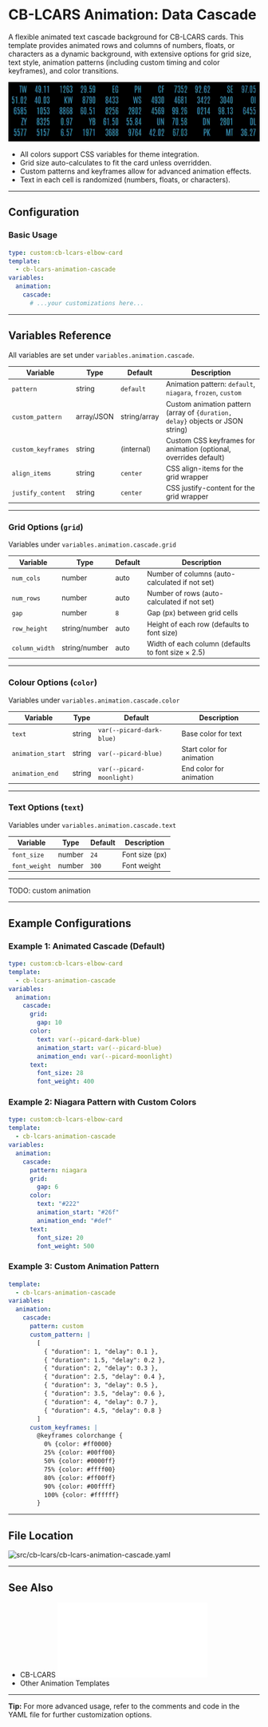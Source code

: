 # CB-LCARS Animation: Data Cascade

A flexible animated text cascade background for CB-LCARS cards. This template provides animated rows and columns of numbers, floats, or characters as a dynamic background, with extensive options for grid size, text style, animation patterns (including custom timing and color keyframes), and color transitions.

![data-cascade](../images/screenshots/data_cascade.gif)

- All colors support CSS variables for theme integration.
- Grid size auto-calculates to fit the card unless overridden.
- Custom patterns and keyframes allow for advanced animation effects.
- Text in each cell is randomized (numbers, floats, or characters).

---

## Configuration

### Basic Usage

```yaml
type: custom:cb-lcars-elbow-card
template:
  - cb-lcars-animation-cascade
variables:
  animation:
    cascade:
      # ...your customizations here...
```

---

## Variables Reference

All variables are set under `variables.animation.cascade`.

| Variable                | Type      | Default         | Description                                                                                 |
|-------------------------|-----------|-----------------|---------------------------------------------------------------------------------------------|
| `pattern`               | string    | `default`       | Animation pattern: `default`, `niagara`, `frozen`, `custom`                                 |
| `custom_pattern`        | array/JSON|string/array      | Custom animation pattern (array of `{duration, delay}` objects or JSON string)              |
| `custom_keyframes`      | string    | (internal)      | Custom CSS keyframes for animation (optional, overrides default)                            |
| `align_items`           | string    | `center`        | CSS align-items for the grid wrapper                                                        |
| `justify_content`       | string    | `center`        | CSS justify-content for the grid wrapper                                                    |

---

### Grid Options (`grid`)

Variables under `variables.animation.cascade.grid`

| Variable             | Type    | Default | Description                                      |
|----------------------|---------|---------|--------------------------------------------------|
| `num_cols`           | number  | auto    | Number of columns (auto-calculated if not set)    |
| `num_rows`           | number  | auto    | Number of rows (auto-calculated if not set)       |
| `gap`                | number  | `8`     | Gap (px) between grid cells                       |
| `row_height`         | string/number | auto | Height of each row (defaults to font size)        |
| `column_width`       | string/number | auto | Width of each column (defaults to font size × 2.5)|

---

### Colour Options (`color`)

Variables under `variables.animation.cascade.color`

| Variable           | Type   | Default                    | Description                       |
|--------------------|--------|----------------------------|-----------------------------------|
| `text`             | string | `var(--picard-dark-blue)`  | Base color for text               |
| `animation_start`  | string | `var(--picard-blue)`       | Start color for animation         |
| `animation_end`    | string | `var(--picard-moonlight)`  | End color for animation           |

---

### Text Options (`text`)

Variables under `variables.animation.cascade.text`


| Variable     | Type   | Default | Description                                      |
|--------------|--------|---------|--------------------------------------------------|
| `font_size`  | number | `24`    | Font size (px)                                   |
| `font_weight`| number | `300`   | Font weight                                      |

---

TODO: custom animation

---

## Example Configurations

### Example 1: Animated Cascade (Default)

```yaml
type: custom:cb-lcars-elbow-card
template:
  - cb-lcars-animation-cascade
variables:
  animation:
    cascade:
      grid:
        gap: 10
      color:
        text: var(--picard-dark-blue)
        animation_start: var(--picard-blue)
        animation_end: var(--picard-moonlight)
      text:
        font_size: 28
        font_weight: 400
```

### Example 2: Niagara Pattern with Custom Colors

```yaml
type: custom:cb-lcars-elbow-card
template:
  - cb-lcars-animation-cascade
variables:
  animation:
    cascade:
      pattern: niagara
      grid:
        gap: 6
      color:
        text: "#222"
        animation_start: "#26f"
        animation_end: "#def"
      text:
        font_size: 20
        font_weight: 500
```

### Example 3: Custom Animation Pattern

```yaml
template:
  - cb-lcars-animation-cascade
variables:
  animation:
    cascade:
      pattern: custom
      custom_pattern: |
        [
          { "duration": 1, "delay": 0.1 },
          { "duration": 1.5, "delay": 0.2 },
          { "duration": 2, "delay": 0.3 },
          { "duration": 2.5, "delay": 0.4 },
          { "duration": 3, "delay": 0.5 },
          { "duration": 3.5, "delay": 0.6 },
          { "duration": 4, "delay": 0.7 },
          { "duration": 4.5, "delay": 0.8 }
        ]
      custom_keyframes: |
        @keyframes colorchange {
          0% {color: #ff0000}
          25% {color: #00ff00}
          50% {color: #0000ff}
          75% {color: #ffff00}
          80% {color: #ff00ff}
          90% {color: #00ffff}
          100% {color: #ffffff}
        }
```

---

## File Location

![`src/cb-lcars/cb-lcars-animation-cascade.yaml`](../src/cb-lcars/cb-lcars-animation-cascade.yaml)

---

## See Also

- CB-LCARS ![README](../README.md)
- Other Animation Templates

---

**Tip:** For more advanced usage, refer to the comments and code in the YAML file for further customization options.
